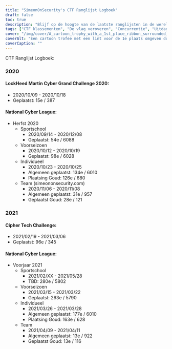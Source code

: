 ```yaml
---
title: "SimeonOnSecurity's CTF Ranglijst Logboek"
draft: false
toc: true
description: "Blijf op de hoogte van de laatste ranglijsten in de wereld van CTF's en uitdagingen met SimeonOnSecurity's CTF Rankings Log."
tags: ["CTF klassementen", "De vlag veroveren", "Concurrentie", "Uitdagingen", "LockHeed Martin Cyber Grand Challenge", "Nationale Cyber Liga", "Cipher Tech Challenge", "Prestaties", "Plaatsing", "Team", "Individueel", "2020", "2021", "Cyberbeveiliging", "Cyberverdediging", "CTF Gebeurtenissen", "Hacking wedstrijden", "Informatiebeveiliging", "Veiligheidsonderzoek"]
cover: "/img/cover/A_cartoon_trophy_with_a_1st_place_ribbon_surrounded_by_comp.png"
coverAlt: "Een cartoon trofee met een lint voor de 1e plaats omgeven door computerschermen en cybersecurity symbolen zoals een hangslot, schild en slot en sleutel symbolen."
coverCaption: ""
---
```

 CTF Ranglijst Logboek:
### 2020
#### LockHeed Martin Cyber Grand Challenge 2020:
- 2020/10/09 - 2020/10/18
- Geplaatst: 15e / 387
#### National Cyber League:
- Herfst 2020
	- Sportschool
		- 2020/09/14 - 2020/12/08
		- Geplaatst: 54e / 6088
	- Voorseizoen
		- 2020/10/12 - 2020/10/19
		- Geplaatst: 98e / 6028
	- Individueel
		- 2020/10/23 - 2020/10/25
		- Algemeen geplaatst: 134e / 6010
		- Plaatsing Goud: 126e / 680
	- Team (simeononsecurity.com)
		- 2020/11/06 - 2020/11/08
		- Algemeen geplaatst: 31e / 957
		- Geplaatst Goud: 28e / 121
### 2021
#### Cipher Tech Challenge:
- 2021/02/19 - 2021/03/06
- Geplaatst: 96e / 345
#### National Cyber League:
- Voorjaar 2021
	- Sportschool
		- 2021/02/XX - 2021/05/28
		- TBD: 280e / 5802
	- Voorseizoen
		- 2021/03/15 - 2021/03/22
		- Geplaatst: 263e / 5790
	- Individueel
		- 2021/03/26 - 2021/03/28
		- Algemeen geplaatst: 177e / 6010
		- Plaatsing Goud: 163e / 628
	- Team
		- 2021/04/09 - 2021/04/11
		- Algemeen geplaatst: 13e / 922
		- Geplaatst Goud: 13e / 116
